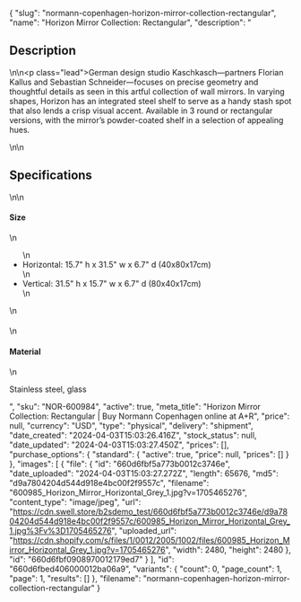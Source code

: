 {
  "slug": "normann-copenhagen-horizon-mirror-collection-rectangular",
  "name": "Horizon Mirror Collection: Rectangular",
  "description": "<h2>Description</h2>\n<!-- split -->\n<p class=\"lead\">German design studio Kaschkasch—partners Florian Kallus and Sebastian Schneider—focuses on precise geometry and thoughtful details as seen in this artful collection of wall mirrors. In varying shapes, Horizon has an integrated steel shelf to serve as a handy stash spot that also lends a crisp visual accent. Available in 3 round or rectangular versions, with the mirror’s powder-coated shelf in a selection of appealing hues.</p>\n<!-- split -->\n<h2>Specifications</h2>\n<!-- split -->\n<h4>Size</h4>\n<ul>\n<li>Horizontal: 15.7\" h x 31.5\" w x 6.7\" d (40x80x17cm)</li>\n<li>Vertical: 31.5\" h x 15.7\" w x 6.7\" d (80x40x17cm)</li>\n</ul>\n<h4></h4>\n<h4>Material</h4>\n<p>Stainless steel, glass</p>",
  "sku": "NOR-600984",
  "active": true,
  "meta_title": "Horizon Mirror Collection: Rectangular | Buy Normann Copenhagen online at A+R",
  "price": null,
  "currency": "USD",
  "type": "physical",
  "delivery": "shipment",
  "date_created": "2024-04-03T15:03:26.416Z",
  "stock_status": null,
  "date_updated": "2024-04-03T15:03:27.450Z",
  "prices": [],
  "purchase_options": {
    "standard": {
      "active": true,
      "price": null,
      "prices": []
    }
  },
  "images": [
    {
      "file": {
        "id": "660d6fbf5a773b0012c3746e",
        "date_uploaded": "2024-04-03T15:03:27.272Z",
        "length": 65676,
        "md5": "d9a7804204d544d918e4bc00f2f9557c",
        "filename": "600985_Horizon_Mirror_Horizontal_Grey_1.jpg?v=1705465276",
        "content_type": "image/jpeg",
        "url": "https://cdn.swell.store/b2sdemo_test/660d6fbf5a773b0012c3746e/d9a7804204d544d918e4bc00f2f9557c/600985_Horizon_Mirror_Horizontal_Grey_1.jpg%3Fv%3D1705465276",
        "uploaded_url": "https://cdn.shopify.com/s/files/1/0012/2005/1002/files/600985_Horizon_Mirror_Horizontal_Grey_1.jpg?v=1705465276",
        "width": 2480,
        "height": 2480
      },
      "id": "660d6fbf0908970012179ed7"
    }
  ],
  "id": "660d6fbed406000012ba06a9",
  "variants": {
    "count": 0,
    "page_count": 1,
    "page": 1,
    "results": []
  },
  "filename": "normann-copenhagen-horizon-mirror-collection-rectangular"
}